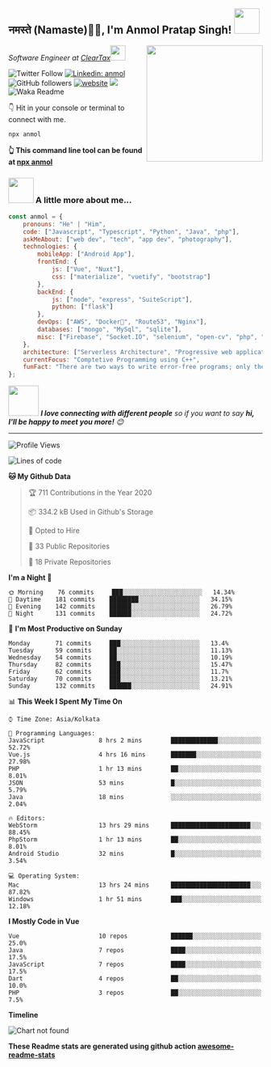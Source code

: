 <h2>नमस्ते (Namaste)🙏🏻, I'm Anmol Pratap Singh! <img src="https://media.giphy.com/media/12oufCB0MyZ1Go/giphy.gif" width="50"></h2>
<img align='right' src="https://media.giphy.com/media/M9gbBd9nbDrOTu1Mqx/giphy.gif" width="230">
<p><em>Software Engineer at <a href="http://www.cleartax.in">ClearTax</a><img src="https://media.giphy.com/media/WUlplcMpOCEmTGBtBW/giphy.gif" width="30"> 
</em></p>

![Twitter Follow](https://img.shields.io/twitter/follow/misteranmol?label=Follow)
[![Linkedin: anmol](https://img.shields.io/badge/-anmol-blue?style=flat-square&logo=Linkedin&logoColor=white&link=https://www.linkedin.com/in/anmol-p-singh/)](https://www.linkedin.com/in/anmol-p-singh/)
![GitHub followers](https://img.shields.io/github/followers/anmol098?label=Follow&style=social)
[![website](https://img.shields.io/badge/Website-46a2f1.svg?&style=flat-square&logo=Google-Chrome&logoColor=white&link=https://anmolsingh.me/)](https://anmolsingh.me/)
![](https://visitor-badge.glitch.me/badge?page_id=anmol098.anmol098)
![Waka Readme](https://github.com/anmol098/anmol098/workflows/Waka%20Readme/badge.svg)

👇 Hit in your console or terminal to connect with me.

```bash
npx anmol
```
**👆 This command line tool can be found at [npx anmol](https://github.com/anmol098/npx_card)**

### <img src="https://media.giphy.com/media/VgCDAzcKvsR6OM0uWg/giphy.gif" width="50"> A little more about me...  

```javascript
const anmol = {
    pronouns: "He" | "Him",
    code: ["Javascript", "Typescript", "Python", "Java", "php"],
    askMeAbout: ["web dev", "tech", "app dev", "photography"],
    technologies: {
        mobileApp: ["Android App"],
        frontEnd: {
            js: ["Vue", "Nuxt"],
            css: ["materialize", "vuetify", "bootstrap"]
        },
        backEnd: {
            js: ["node", "express", "SuiteScript"],
            python: ["flask"]
        },
        devOps: ["AWS", "Docker🐳", "Route53", "Nginx"],
        databases: ["mongo", "MySql", "sqlite"],
        misc: ["Firebase", "Socket.IO", "selenium", "open-cv", "php", "SuiteApp"]
    },
    architecture: ["Serverless Architecture", "Progressive web applications", "Single page applications"],
    currentFocus: "Comptetive Programming using C++",
    funFact: "There are two ways to write error-free programs; only the third one works"
};
```

<img src="https://media.giphy.com/media/LnQjpWaON8nhr21vNW/giphy.gif" width="60"> <em><b>I love connecting with different people</b> so if you want to say <b>hi, I'll be happy to meet you more!</b> 😊</em>

---
<!--START_SECTION:waka-->
![Profile Views](http://img.shields.io/badge/Profile%20Views-819-blue)

![Lines of code](https://img.shields.io/badge/From%20Hello%20World%20I%27ve%20Written-7.3%20million%20lines%20of%20code-blue)

**🐱 My Github Data** 

> 🏆 711 Contributions in the Year 2020
 > 
> 📦 334.2 kB Used in Github's Storage 
 > 
> 💼 Opted to Hire
 > 
> 📜 33 Public Repositories 
 > 
> 🔑 18 Private Repositories  
 > 
**I'm a Night 🦉** 

```text
🌞 Morning    76 commits     ███░░░░░░░░░░░░░░░░░░░░░░   14.34% 
🌆 Daytime    181 commits    ████████░░░░░░░░░░░░░░░░░   34.15% 
🌃 Evening    142 commits    ██████░░░░░░░░░░░░░░░░░░░   26.79% 
🌙 Night      131 commits    ██████░░░░░░░░░░░░░░░░░░░   24.72%

```
📅 **I'm Most Productive on Sunday** 

```text
Monday       71 commits     ███░░░░░░░░░░░░░░░░░░░░░░   13.4% 
Tuesday      59 commits     ██░░░░░░░░░░░░░░░░░░░░░░░   11.13% 
Wednesday    54 commits     ██░░░░░░░░░░░░░░░░░░░░░░░   10.19% 
Thursday     82 commits     ███░░░░░░░░░░░░░░░░░░░░░░   15.47% 
Friday       62 commits     ███░░░░░░░░░░░░░░░░░░░░░░   11.7% 
Saturday     70 commits     ███░░░░░░░░░░░░░░░░░░░░░░   13.21% 
Sunday       132 commits    ██████░░░░░░░░░░░░░░░░░░░   24.91%

```


📊 **This Week I Spent My Time On** 

```text
⌚︎ Time Zone: Asia/Kolkata

💬 Programming Languages: 
JavaScript               8 hrs 2 mins        █████████████░░░░░░░░░░░░   52.72% 
Vue.js                   4 hrs 16 mins       ███████░░░░░░░░░░░░░░░░░░   27.98% 
PHP                      1 hr 13 mins        ██░░░░░░░░░░░░░░░░░░░░░░░   8.01% 
JSON                     53 mins             █░░░░░░░░░░░░░░░░░░░░░░░░   5.79% 
Java                     18 mins             ░░░░░░░░░░░░░░░░░░░░░░░░░   2.04%

🔥 Editors: 
WebStorm                 13 hrs 29 mins      ██████████████████████░░░   88.45% 
PhpStorm                 1 hr 13 mins        ██░░░░░░░░░░░░░░░░░░░░░░░   8.01% 
Android Studio           32 mins             █░░░░░░░░░░░░░░░░░░░░░░░░   3.54%

💻 Operating System: 
Mac                      13 hrs 24 mins      ██████████████████████░░░   87.82% 
Windows                  1 hr 51 mins        ███░░░░░░░░░░░░░░░░░░░░░░   12.18%

```

**I Mostly Code in Vue** 

```text
Vue                      10 repos            ██████░░░░░░░░░░░░░░░░░░░   25.0% 
Java                     7 repos             ████░░░░░░░░░░░░░░░░░░░░░   17.5% 
JavaScript               7 repos             ████░░░░░░░░░░░░░░░░░░░░░   17.5% 
Dart                     4 repos             ██░░░░░░░░░░░░░░░░░░░░░░░   10.0% 
PHP                      3 repos             ██░░░░░░░░░░░░░░░░░░░░░░░   7.5%

```


**Timeline**

![Chart not found](https://raw.githubusercontent.com/anmol098/anmol098/master/charts/bar_graph.png) 


<!--END_SECTION:waka-->

**These Readme stats are generated using github action [awesome-readme-stats](https://github.com/anmol098/waka-readme-stats)**
